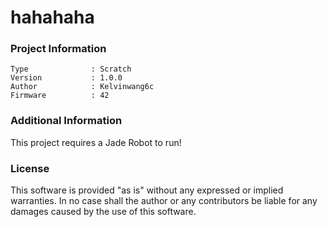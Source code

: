 hahahaha
================



### Project Information
```
Type              : Scratch
Version           : 1.0.0
Author            : Kelvinwang6c
Firmware          : 42
```

### Additional Information
This project requires a Jade Robot to run!

### License
This software is provided "as is" without any expressed or implied warranties.  In no case shall the author or any contributors be liable for any damages caused by the use of this software.

